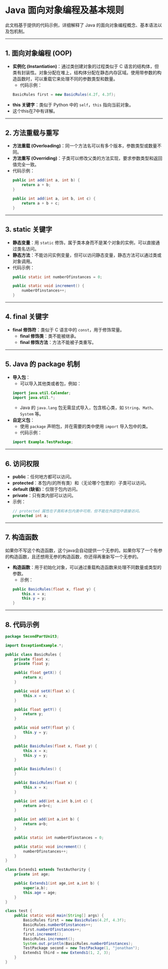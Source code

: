 
# Java 面向对象编程及基本规则

此文档基于提供的代码示例，详细解释了 Java 的面向对象编程概念、基本语法以及包机制。

---

## 1. 面向对象编程 (OOP)

- **实例化 (Instantiation)**：通过类创建对象的过程类似于 C 语言的结构体，但类有封装性。对象分配在堆上，结构体分配在静态内存区域。使用带参数的构造函数时，可以重载它来处理不同的参数类型和数量。
    - 代码示例：
    ```java
    BasicRules first = new BasicRules(4.2f, 4.3f);
    ```
- **this 关键字**：类似于 Python 中的 `self`，`this` 指向当前对象。
- 这个this在7中有详解。

---

## 2. 方法重载与重写

- **方法重载 (Overloading)**：同一个方法名可以有多个版本，参数类型或数量不同。
- **方法重写 (Overriding)**：子类可以修改父类的方法实现，要求参数类型和返回值完全一致。
- 代码示例：
    ```java
    public int add(int a, int b) {
        return a + b;
    }

    public int add(int a, int b, int c) {
        return a + b + c;
    }
    ```

---

## 3. static 关键字

- **静态变量**：用 `static` 修饰，属于类本身而不是某个对象的实例，可以直接通过类名访问。
- **静态方法**：不能访问实例变量，但可以访问静态变量，静态方法可以通过类或对象调用。
- 代码示例：
    ```java
    public static int numberOfinstances = 0;

    public static void increment() {
        numberOfinstances++;
    }
    ```

---

## 4. final 关键字

- **final 修饰符**：类似于 C 语言中的 `const`，用于修饰常量。
    - **final 修饰类**：类不能被继承。
    - **final 修饰方法**：方法不能被子类重写。

---

## 5. Java 的 package 机制

- **导入包**：
    - 可以导入其他类或者包，例如：
    ```java
    import java.util.Calendar;
    import java.util.*;
    ```
    - Java 的 `java.lang` 包无需显式导入，包含核心类，如 `String`、`Math`、`System` 等。
- **自定义包**：
    - 使用 `package` 声明包，并在需要的类中使用 `import` 导入包中的类。
    - 代码示例：
    ```java
    import Example.TestPackage;
    ```

---

## 6. 访问权限

- **public**：任何地方都可以访问。
- **protected**：本包内(的所有类）和（无论哪个包里的）子类可以访问。
- **default (缺省)**：仅限于包内访问。
- **private**：只有类内部可以访问。
- 示例：
    ```java
    // protected 属性在子类和本包内类中可用，但不能在外部包中直接访问。
    protected int a;
    ```

---

## 7. 构造函数
如果你不写这个构造函数，这个java会自动提供一个无参的。如果你写了一个有参的构造函数，且还想用无参的构造函数，你还得再重新写一个无参的。
- **构造函数**：用于初始化对象，可以通过重载构造函数来处理不同数量或类型的参数。
    - 示例：
    ```java
    public BasicRules(float x, float y) {
        this.x = x;
        this.y = y;
    }
    ```

---

## 8. 代码示例

```java
package SecondPartUnit3;

import ExceptionExample.*;

public class BasicRules {
    private float x;
    private float y;

    public float getX() {
        return x;
    }

    public void setX(float x) {
        this.x = x;
    }

    public float getY() {
        return y;
    }

    public void setY(float y) {
        this.y = y;
    }

    public BasicRules(float x, float y) {
        this.x = x;
        this.y = y;
    }

    public BasicRules() {
    }

    public BasicRules(float x) {
        this.x = x;
    }

    public int add(int a,int b,int c) {
        return a+b+c;
    }

    public int add(int a,int b) {
        return a+b;
    }

    public static int numberOfinstances = 0;

    public static void increment() {
        numberOfinstances++;
    }
}

class Extends1 extends TestAuthority {
    private int age;

    public Extends1(int age,int a,int b) {
        super(a,b);
        this.age = age;
    }
}

class test {
    public static void main(String[] args) {
        BasicRules first = new BasicRules(4.2f, 4.3f);
        BasicRules.numberOfinstances++;
        first.numberOfinstances++;
        first.increment();
        BasicRules.increment();
        System.out.println(BasicRules.numberOfinstances);
        TestPackage second = new TestPackage(1, "jonathan");
        Extends1 third = new Extends1(1, 2, 3);
    }
}
```
